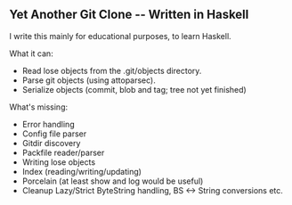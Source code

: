 Yet Another Git Clone -- Written in Haskell
-------------------------------------------

I write this mainly for educational purposes, to learn Haskell.

What it can:

- Read lose objects from the .git/objects directory.
- Parse git objects (using attoparsec).
- Serialize objects (commit, blob and tag; tree not yet finished)


What's missing:

- Error handling
- Config file parser
- Gitdir discovery
- Packfile reader/parser
- Writing lose objects
- Index (reading/writing/updating)
- Porcelain (at least show and log would be useful)
- Cleanup Lazy/Strict ByteString handling, BS <-> String conversions etc.

